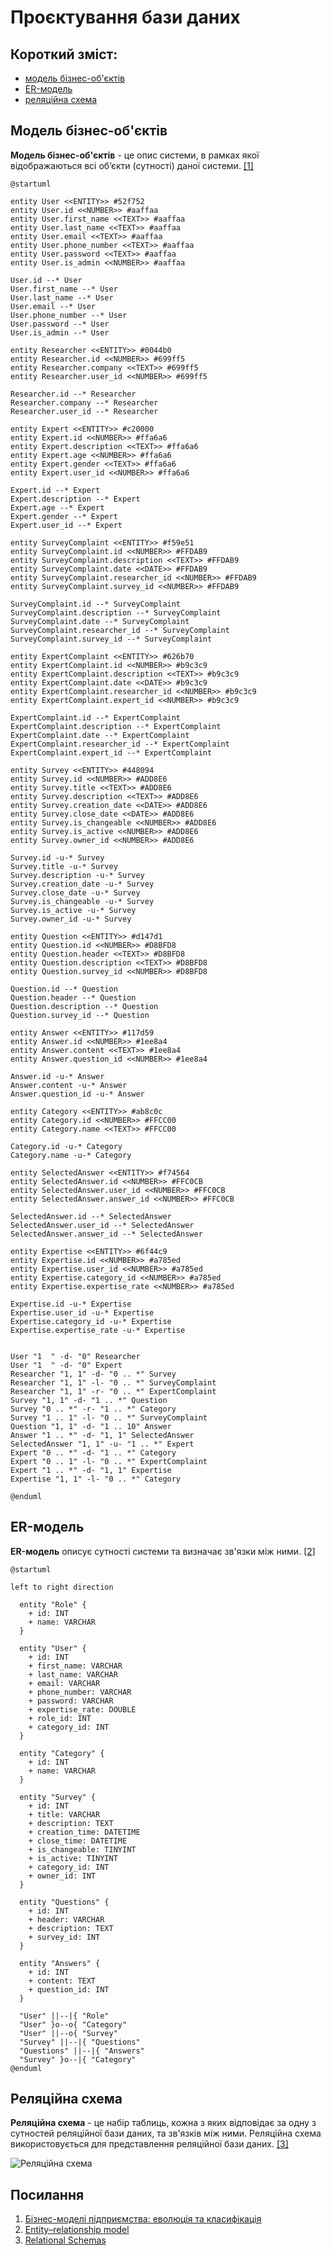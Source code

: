 # Проєктування бази даних

## Короткий зміст:
- [модель бізнес-об'єктів](#BusinessObjectsModel)
- [ER-модель](#ERModel)
- [реляційна схема](#RelationalSchema)


<span id="BusinessObjectsModel"></span>
## Модель бізнес-об'єктів
**Модель бізнес-об'єктів** - це опис системи, в рамках якої відображаються всі об’єкти (сутності) даної системи. [[1]](https://economyandsociety.in.ua/journals/7_ukr/82.pdf)

```plantuml
@startuml

entity User <<ENTITY>> #52f752
entity User.id <<NUMBER>> #aaffaa
entity User.first_name <<TEXT>> #aaffaa
entity User.last_name <<TEXT>> #aaffaa
entity User.email <<TEXT>> #aaffaa
entity User.phone_number <<TEXT>> #aaffaa
entity User.password <<TEXT>> #aaffaa
entity User.is_admin <<NUMBER>> #aaffaa

User.id --* User 
User.first_name --* User
User.last_name --* User
User.email --* User
User.phone_number --* User
User.password --* User
User.is_admin --* User

entity Researcher <<ENTITY>> #0044b0
entity Researcher.id <<NUMBER>> #699ff5
entity Researcher.company <<TEXT>> #699ff5
entity Researcher.user_id <<NUMBER>> #699ff5

Researcher.id --* Researcher
Researcher.company --* Researcher
Researcher.user_id --* Researcher

entity Expert <<ENTITY>> #c20000
entity Expert.id <<NUMBER>> #ffa6a6
entity Expert.description <<TEXT>> #ffa6a6
entity Expert.age <<NUMBER>> #ffa6a6
entity Expert.gender <<TEXT>> #ffa6a6
entity Expert.user_id <<NUMBER>> #ffa6a6

Expert.id --* Expert
Expert.description --* Expert
Expert.age --* Expert
Expert.gender --* Expert
Expert.user_id --* Expert

entity SurveyComplaint <<ENTITY>> #f59e51
entity SurveyComplaint.id <<NUMBER>> #FFDAB9
entity SurveyComplaint.description <<TEXT>> #FFDAB9
entity SurveyComplaint.date <<DATE>> #FFDAB9
entity SurveyComplaint.researcher_id <<NUMBER>> #FFDAB9
entity SurveyComplaint.survey_id <<NUMBER>> #FFDAB9

SurveyComplaint.id --* SurveyComplaint
SurveyComplaint.description --* SurveyComplaint
SurveyComplaint.date --* SurveyComplaint
SurveyComplaint.researcher_id --* SurveyComplaint
SurveyComplaint.survey_id --* SurveyComplaint

entity ExpertComplaint <<ENTITY>> #626b70
entity ExpertComplaint.id <<NUMBER>> #b9c3c9
entity ExpertComplaint.description <<TEXT>> #b9c3c9
entity ExpertComplaint.date <<DATE>> #b9c3c9
entity ExpertComplaint.researcher_id <<NUMBER>> #b9c3c9
entity ExpertComplaint.expert_id <<NUMBER>> #b9c3c9

ExpertComplaint.id --* ExpertComplaint
ExpertComplaint.description --* ExpertComplaint
ExpertComplaint.date --* ExpertComplaint
ExpertComplaint.researcher_id --* ExpertComplaint
ExpertComplaint.expert_id --* ExpertComplaint

entity Survey <<ENTITY>> #448094
entity Survey.id <<NUMBER>> #ADD8E6
entity Survey.title <<TEXT>> #ADD8E6
entity Survey.description <<TEXT>> #ADD8E6
entity Survey.creation_date <<DATE>> #ADD8E6
entity Survey.close_date <<DATE>> #ADD8E6
entity Survey.is_changeable <<NUMBER>> #ADD8E6
entity Survey.is_active <<NUMBER>> #ADD8E6
entity Survey.owner_id <<NUMBER>> #ADD8E6

Survey.id -u-* Survey
Survey.title -u-* Survey
Survey.description -u-* Survey
Survey.creation_date -u-* Survey
Survey.close_date -u-* Survey
Survey.is_changeable -u-* Survey
Survey.is_active -u-* Survey
Survey.owner_id -u-* Survey

entity Question <<ENTITY>> #d147d1
entity Question.id <<NUMBER>> #D8BFD8
entity Question.header <<TEXT>> #D8BFD8
entity Question.description <<TEXT>> #D8BFD8
entity Question.survey_id <<NUMBER>> #D8BFD8

Question.id --* Question
Question.header --* Question
Question.description --* Question
Question.survey_id --* Question

entity Answer <<ENTITY>> #117d59
entity Answer.id <<NUMBER>> #1ee8a4
entity Answer.content <<TEXT>> #1ee8a4
entity Answer.question_id <<NUMBER>> #1ee8a4

Answer.id -u-* Answer 
Answer.content -u-* Answer
Answer.question_id -u-* Answer

entity Category <<ENTITY>> #ab8c0c
entity Category.id <<NUMBER>> #FFCC00
entity Category.name <<TEXT>> #FFCC00

Category.id -u-* Category
Category.name -u-* Category

entity SelectedAnswer <<ENTITY>> #f74564
entity SelectedAnswer.id <<NUMBER>> #FFC0CB
entity SelectedAnswer.user_id <<NUMBER>> #FFC0CB
entity SelectedAnswer.answer_id <<NUMBER>> #FFC0CB

SelectedAnswer.id --* SelectedAnswer
SelectedAnswer.user_id --* SelectedAnswer
SelectedAnswer.answer_id --* SelectedAnswer

entity Expertise <<ENTITY>> #6f44c9
entity Expertise.id <<NUMBER>> #a785ed
entity Expertise.user_id <<NUMBER>> #a785ed
entity Expertise.category_id <<NUMBER>> #a785ed
entity Expertise.expertise_rate <<NUMBER>> #a785ed

Expertise.id -u-* Expertise
Expertise.user_id -u-* Expertise
Expertise.category_id -u-* Expertise
Expertise.expertise_rate -u-* Expertise


User "1  " -d- "0" Researcher
User "1  " -d- "0" Expert
Researcher "1, 1" -d- "0 .. *" Survey
Researcher "1, 1" -l- "0 .. *" SurveyComplaint
Researcher "1, 1" -r- "0 .. *" ExpertComplaint
Survey "1, 1" -d- "1 .. *" Question
Survey "0 .. *" -r- "1 .. *" Category
Survey "1 .. 1" -l- "0 .. *" SurveyComplaint
Question "1, 1" -d- "1 .. 10" Answer
Answer "1 .. *" -d- "1, 1" SelectedAnswer
SelectedAnswer "1, 1" -u- "1 .. *" Expert
Expert "0 .. *" -d- "1 .. *" Category
Expert "0 .. 1" -l- "0 .. *" ExpertComplaint
Expert "1 .. *" -d- "1, 1" Expertise
Expertise "1, 1" -l- "0 .. *" Category

@enduml
```
<span id="ERModel"></span>
## ER-модель
**ER-модель** описує сутності системи та визначає зв'язки між ними. [[2]](https://en.wikipedia.org/wiki/Entity%E2%80%93relationship_model)

```plantuml
@startuml

left to right direction
  
  entity "Role" {
    + id: INT
    + name: VARCHAR
  }
  
  entity "User" {
    + id: INT 
    + first_name: VARCHAR
    + last_name: VARCHAR
    + email: VARCHAR
    + phone_number: VARCHAR
    + password: VARCHAR
    + expertise_rate: DOUBLE
    + role_id: INT
    + category_id: INT
  }
  
  entity "Category" {
    + id: INT
    + name: VARCHAR
  }
  
  entity "Survey" {
    + id: INT
    + title: VARCHAR
    + description: TEXT
    + creation_time: DATETIME 
    + close_time: DATETIME
    + is_changeable: TINYINT
    + is_active: TINYINT
    + category_id: INT 
    + owner_id: INT
  }
  
  entity "Questions" {
    + id: INT
    + header: VARCHAR
    + description: TEXT
    + survey_id: INT
  }
  
  entity "Answers" {
    + id: INT
    + content: TEXT
    + question_id: INT
  }
  
  "User" ||--|{ "Role"
  "User" }o--o{ "Category"
  "User" ||--o{ "Survey"
  "Survey" ||--|{ "Questions"
  "Questions" ||--|{ "Answers"
  "Survey" }o--|{ "Category"
@enduml
```

<span id="RelationalSchema"></span>
## Реляційна схема
**Реляційна схема** - це набір таблиць, кожна з яких відповідає за одну з сутностей реляційної бази даних, та зв'язків між ними. Реляційна схема використовується для представлення реляційної бази даних. [[3]](https://www.sciencedirect.com/topics/computer-science/relational-schema#:~:text=A%20relational%20schema%20is%20a,applications%20belong%20to%20one%20schema.)

![Реляційна схема](https://github.com/user-attachments/assets/9b6d65f1-b248-401d-8b84-e6596b406229)


## Посилання
1. [Бізнес-моделі підприємства: еволюція та класифікація](https://economyandsociety.in.ua/journals/7_ukr/82.pdf)
2. [Entity–relationship model](https://en.wikipedia.org/wiki/Entity%E2%80%93relationship_model)
3. [Relational Schemas](https://www.sciencedirect.com/topics/computer-science/relational-schema#:~:text=A%20relational%20schema%20is%20a,applications%20belong%20to%20one%20schema.)
